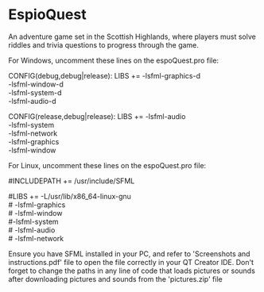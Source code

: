 # EspioQuest
An adventure game set in the Scottish Highlands, where players must solve riddles and trivia questions to progress through the game.

For Windows, uncomment these lines on the espoQuest.pro file:

CONFIG(debug,debug|release): LIBS +=    -lsfml-graphics-d \
                                        -lsfml-window-d \
                                        -lsfml-system-d \
                                        -lsfml-audio-d

CONFIG(release,debug|release): LIBS +=  -lsfml-audio \
                                        -lsfml-system \
                                        -lsfml-network \
                                        -lsfml-graphics \
                                        -lsfml-window
                                        
For Linux, uncomment these lines on the espoQuest.pro file:

#INCLUDEPATH += /usr/include/SFML

#LIBS += -L/usr/lib/x86_64-linux-gnu \
       # -lsfml-graphics \
       # -lsfml-window \
        #-lsfml-system \
       # -lsfml-audio \
       # -lsfml-network
       
Ensure you have SFML installed in your PC, and refer to 'Screenshots and instructions.pdf' file to open the file correctly in your QT Creator IDE. Don't forget to change the paths in any line of code that loads pictures or sounds after downloading pictures and sounds from the 'pictures.zip' file
